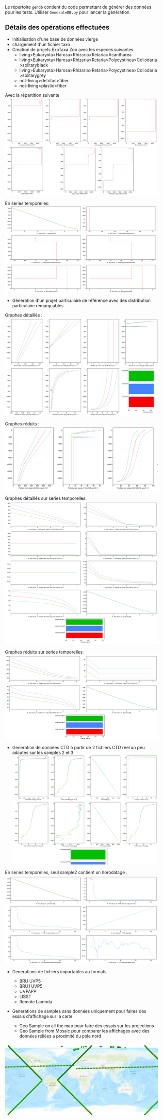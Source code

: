 Le répertoire `gendb` contient du code permettant de générer des données pour les tests. Utiliser `GenerateDB.py` pour lancer la génération.

## Détails des opérations effectuées
* Initialisation d'une base de données vierge
* chargement d'un fichier taxo
* Creation de projets ExoTaxa Zoo avec les especes suivantes 
    * living>Eukaryota>Harosa>Rhizaria>Retaria>Acantharea 	
    * living>Eukaryota>Harosa>Rhizaria>Retaria>Polycystinea>Collodaria>solitaryblack 	
    * living>Eukaryota>Harosa>Rhizaria>Retaria>Polycystinea>Collodaria>solitarygrey 	
    * not-living>detritus>fiber 	
    * not-living>plastic>fiber 	
    
Avec la répartition suivante 
![](zoograph.png)

En series temporelles:
![](zoographtime.png)

* Génération d'un projet particulaire de référence avec des distribution particulaire remarquables

Graphes détaillés :
![](detgraph.png)

Graphes réduits :
![](redgraph.png)

Graphes détaillés sur series temporelles:
![](detgraphtime.png)

Graphes réduits sur series temporelles:
![](redgraphtime.png)

* Generation de données CTD à partir de 2 fichiers CTD réel un peu adaptés sur les samples 2 et 3
![](ctdgraph.png)

En series temporelles, seul sample2 contient un horodatage :
![](ctdgraphtime.png)

* Generations de fichiers importables au formats
    * BRU UVP5
    * BRU1 UVP5
    * UVPAPP
    * LISST
    * Remote Lambda
    
* Generations de samples sans données uniquement pour faires des essais d'affichage sur la carte
    * Geo Sample on all the map pour faire des essais sur les projections
    * Geo Sample from Mosaic pour comparer les affichages avec des données réllées a proximité du pole nord

![](samplegeo.png)